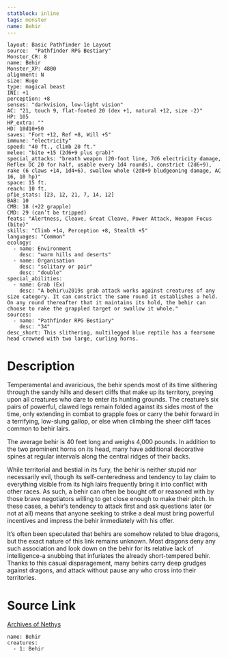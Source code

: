 ```yaml
---
statblock: inline
tags: monster
name: Behir
---
```

```statblock
layout: Basic Pathfinder 1e Layout
source:  "Pathfinder RPG Bestiary"
Monster_CR: 8
name: Behir
Monster_XP: 4800
alignment: N
size: Huge
type: magical beast
INI: +1
perception: +8
senses: "darkvision, low-light vision"
AC: "21, touch 9, flat-footed 20 (dex +1, natural +12, size -2)"
HP: 105
HP_extra: ""
HD: 10d10+50
saves: "Fort +12, Ref +8, Will +5"
immune: "electricity"
speed: "40 ft., climb 20 ft."
melee: "bite +15 (2d6+9 plus grab)"
special_attacks: "breath weapon (20-foot line, 7d6 electricity damage, Reflex DC 20 for half, usable every 1d4 rounds), constrict (2d6+9), rake (6 claws +14, 1d4+6), swallow whole (2d8+9 bludgeoning damage, AC 16, 10 hp)"
space: 15 ft.
reach: 10 ft.
pf1e_stats: [23, 12, 21, 7, 14, 12]
BAB: 10
CMB: 18 (+22 grapple)
CMD: 29 (can’t be tripped)
feats: "Alertness, Cleave, Great Cleave, Power Attack, Weapon Focus (bite)"
skills: "Climb +14, Perception +8, Stealth +5"
languages: "Common"
ecology:
  - name: Environment
    desc: "warm hills and deserts"
  - name: Organisation
    desc: "solitary or pair"
    desc: "double"
special_abilities:
  - name: Grab (Ex)
    desc: "A behir\u2019s grab attack works against creatures of any size category. It can constrict the same round it establishes a hold. On any round thereafter that it maintains its hold, the behir can choose to rake the grappled target or swallow it whole."
sources:
  - name: "Pathfinder RPG Bestiary"
    desc: "34"
desc_short: This slithering, multilegged blue reptile has a fearsome head crowned with two large, curling horns.
```
# Description
Temperamental and avaricious, the behir spends most of its time slithering through the sandy hills and desert cliffs that make up its territory, preying upon all creatures who dare to enter its hunting grounds. The creature’s six pairs of powerful, clawed legs remain folded against its sides most of the time, only extending in combat to grapple foes or carry the behir forward in a terrifying, low-slung gallop, or else when climbing the sheer cliff faces common to behir lairs.

The average behir is 40 feet long and weighs 4,000 pounds. In addition to the two prominent horns on its head, many have additional decorative spines at regular intervals along the central ridges of their backs.

While territorial and bestial in its fury, the behir is neither stupid nor necessarily evil, though its self-centeredness and tendency to lay claim to everything visible from its high lairs frequently bring it into conflict with other races. As such, a behir can often be bought off or reasoned with by those brave negotiators willing to get close enough to make their pitch. In these cases, a behir’s tendency to attack first and ask questions later (or not at all) means that anyone seeking to strike a deal must bring powerful incentives and impress the behir immediately with his offer.

It’s often been speculated that behirs are somehow related to blue dragons, but the exact nature of this link remains unknown. Most dragons deny any such association and look down on the behir for its relative lack of intelligence-a snubbing that infuriates the already short-tempered behir. Thanks to this casual disparagement, many behirs carry deep grudges against dragons, and attack without pause any who cross into their territories.
# Source Link
[Archives of Nethys](https://aonprd.com/MonsterDisplay.aspx?ItemName=Behir)
```encounter-table
name: Behir
creatures:
  - 1: Behir
```

